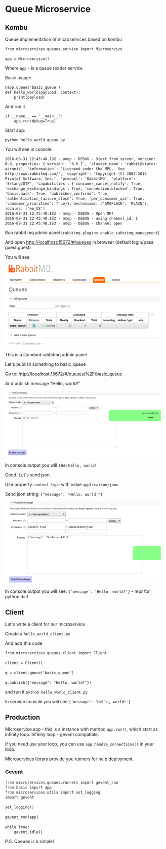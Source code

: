 # Queue Microservice

## Kombu

Queue implementation of microservices based on kombu

```
from microservices.queues.service import Microservice

app = Microservice()
```

Where `app` - is a queue reader service

Basic usage:
```
@app.queue('basic_queue')
def hello_world(payload, context):
    print(payload)
```

And run it

```
if __name__ == '__main__':
    app.run(debug=True)
```

Start app:

```
python hello_world_queue.py
```

You will see in console:

```
2016-08-31 12:45:48,182 - amqp - DEBUG - Start from server, version: 0.9, properties: {'version': '3.5.7', 'cluster_name': 'rabbit@viator-acronis', 'information': 'Licensed under the MPL.  See http://www.rabbitmq.com/', 'copyright': 'Copyright (C) 2007-2015 Pivotal Software, Inc.', 'product': 'RabbitMQ', 'platform': 'Erlang/OTP', 'capabilities': {'consumer_cancel_notify': True, 'exchange_exchange_bindings': True, 'connection.blocked': True, 'basic.nack': True, 'publisher_confirms': True, 'authentication_failure_close': True, 'per_consumer_qos': True, 'consumer_priorities': True}}, mechanisms: ['AMQPLAIN', 'PLAIN'], locales: ['en_US']
2016-08-31 12:45:48,182 - amqp - DEBUG - Open OK!
2016-08-31 12:45:48,182 - amqp - DEBUG - using channel_id: 1
2016-08-31 12:45:48,183 - amqp - DEBUG - Channel open
```

Run rabbit mq admin panel (`rabbitmq-plugins enable rabbitmq_management`)

And open [http://localhost:15672/#/queues]() in browser (default login/pass: guest:guest)

You will see:

![queue_1](queues/1.png)

This is a standard rabbitmq admin panel

Let's publish something to basic_queue

Go to: [http://localhost:15672/#/queues/%2F/basic_queue]()

And publish message "Hello, world!"

![queue_2](queues/2.png)

In console output you will see:
`Hello, world!`

Good. Let's send json.

Use property `content_type` with value `application/json`

Send json string: `{"message": "Hello, world!"}`

![queue_3](queues/3.png)

In console output you will see:
`{'message': 'Hello, world!'}` - repr for python dict

## Client

Let's write a client for our microservice

Create a `hello_world_client.py`

And add this code
```
from microservices.queues.client import Client

client = Client()

q = client.queue('basic_queue')

q.publish({"message": "Hello, world!"})
```

and run it `python hello_world_client.py`

In service console you will see
`{'message': 'Hello, world!'}`

## Production

Microservice app - this is a instance with method `app.run()`, which start as infinity loop.
Infinity loop - gevent compatible.

If you need use your loop, you can use `app.handle_connections()` in your loop.

Microservices library provide you runners for help deployment.

### Gevent

```
from microservices.queues.runners import gevent_run
from basic import app
from microservices.utils import set_logging
import gevent

set_logging()

gevent_run(app)

while True:
    gevent.idle()
```

P.S. Queues is a simple!
